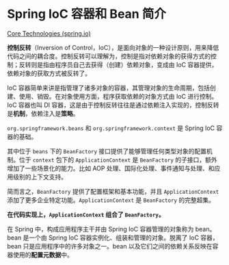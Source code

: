 # Spring IoC 容器和 Bean 简介

[Core Technologies (spring.io)](https://docs.spring.io/spring-framework/docs/current/reference/html/core.html#beans-introduction)

**控制反转**（Inversion of Control，IoC），是面向对象的一种设计原则，用来降低代码之间的耦合度。控制反转可以理解为，控制是指对依赖对象的获得方式的控制；反转则是指由程序员自己去获得（创建）依赖对象，变成由 IoC 容器提供，依赖对象的获取方式被反转了。

IoC 容器简单来讲是指管理了诸多对象的容器，其管理对象的生命周期，包括创建、使用、销毁。在对象使用方面，程序获取依赖的对象方式由 IoC 进行控制。IoC 容器也叫 DI 容器，这是由于控制反转往往是通过依赖注入实现的，控制反转是**机制**，依赖注入是**策略**。



`org.springframework.beans` 和 `org.springframework.context` 是 Spring IoC 容器的基础。

其中位于 `beans` 下的 `BeanFactory` 接口提供了能够管理任何类型对象的配置机制。位于 `context` 包下的 `ApplicationContext` 是 `BeanFactory` 的子接口，额外增加了一些场景化的能力。比如 AOP 处理、国际化处理、事件通知与处理、和应用级别的上下文支持。

简而言之，`BeanFactory` 提供了配置框架和基本功能，并且 `ApplicationContext` 添加了更多企业特定功能。`ApplicationContext` 是  `BeanFactory`  的完整超集。

**在代码实现上，`ApplicationContext`  组合了 `BeanFactory`。**



在 Spring 中，构成应用程序主干并由 Spring IoC 容器管理的对象称为 bean。bean 是一个由 Spring IoC 容器实例化、组装和管理的对象。脱离了 IoC 容器，bean 只是应用程序中的许多对象之一。bean 以及它们之间的依赖关系反映在容器使用的**配置元数据**中。


